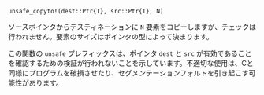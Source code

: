 ```
unsafe_copyto!(dest::Ptr{T}, src::Ptr{T}, N)
```

ソースポインタからデスティネーションに `N` 要素をコピーしますが、チェックは行われません。要素のサイズはポインタの型によって決まります。

この関数の `unsafe` プレフィックスは、ポインタ `dest` と `src` が有効であることを確認するための検証が行われないことを示しています。不適切な使用は、Cと同様にプログラムを破損させたり、セグメンテーションフォルトを引き起こす可能性があります。
